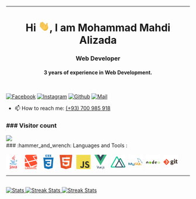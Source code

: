 ### 
<hr> 

<h1 align="center">Hi <img src="https://raw.githubusercontent.com/ABSphreak/ABSphreak/master/gifs/Hi.gif" width="30px">, I am Mohammad Mahdi Alizada </h1>
<h3 align="center">Web Developer</h3>
<h4 align="center">3 years of experience in Web Development.</h4><br/>

[![Facebook](https://img.shields.io/badge/Facebook-1877F2?style=for-the-badge&logo=facebook&logoColor=white)](https://www.facebook.com/mahdi.alizada.71/)
[![Instagram](https://img.shields.io/badge/Instagram-E4405F?style=for-the-badge&logo=instagram&logoColor=white)](https://www.instagram.com/mahdi_alizada_313/)
[![Github](https://img.shields.io/badge/GitHub-100000?style=for-the-badge&logo=github&logoColor=white)](https://github.com/mahdializada)
[![Mail](https://img.shields.io/badge/Gmail-D14836?style=for-the-badge&logo=gmail&logoColor=white)](mailto:mahdializada761@gmail.com)

- 📫 How to reach me: <a href="tel:+93700985918"> (+93) 700 985 918</a>
<!--
**mahdializada/mahdializada** is a ✨ _special_ ✨ repository because its `README.md` (this file) appears on your GitHub profile.

Here are some ideas to get you started:

- 🔭 I’m currently working on ...
- 🌱 I’m currently learning ...
- 👯 I’m looking to collaborate on ...
- 🤔 I’m looking for help with ...
- 💬 Ask me about ...
- 📫 How to reach me: ...
- 😄 Pronouns: ...
- ⚡ Fun fact: ...
-->

<h3>### Visitor count </h3>
<img src="https://profile-counter.glitch.me/mahdializada/count.svg" />
<br />
### :hammer_and_wrench: Languages and Tools :
<br/>
<br/>
<div>
  <img src="https://github.com/devicons/devicon/blob/master/icons/java/java-original-wordmark.svg" title="Java" alt="Java" width="40" height="40"/>&nbsp; 
  <img src="https://github.com/devicons/devicon/blob/master/icons/laravel/laravel-plain-wordmark.svg" title="Laravel" alt="Laravel" width="40" height="40"/>&nbsp;
  <!-- <img src="https://github.com/devicons/devicon/blob/master/icons/react/react-original-wordmark.svg" title="React" alt="React" width="40" height="40"/>&nbsp; -->
  <!-- <img src="https://github.com/devicons/devicon/blob/master/icons/spring/spring-original-wordmark.svg" title="Spring" alt="Spring" width="40" height="40"/>&nbsp; -->
  <!-- <img src="https://github.com/devicons/devicon/blob/master/icons/materialui/materialui-original.svg" title="Material UI" alt="Material UI" width="40" height="40"/>&nbsp; -->
 <!-- <img src="https://github.com/devicons/devicon/blob/master/icons/flutter/flutter-original.svg" title="Flutter" alt="Flutter" width="40" height="40"/>&nbsp;-->
  <!-- <img src="https://github.com/devicons/devicon/blob/master/icons/redux/redux-original.svg" title="Redux" alt="Redux " width="40" height="40"/>&nbsp; -->
  <img src="https://github.com/devicons/devicon/blob/master/icons/css3/css3-plain-wordmark.svg"  title="CSS3" alt="CSS" width="40" height="40"/>&nbsp;
  <img src="https://github.com/devicons/devicon/blob/master/icons/html5/html5-original.svg" title="HTML5" alt="HTML" width="40" height="40"/>&nbsp;
  <img src="https://github.com/devicons/devicon/blob/master/icons/javascript/javascript-original.svg" title="JavaScript" alt="JavaScript" width="40" height="40"/>&nbsp;
  <img src="https://github.com/devicons/devicon/blob/master/icons/vuejs/vuejs-original-wordmark.svg" title="Vuejs" alt="Vuejs" width="40" height="40"/>&nbsp;
   <img src="https://github.com/devicons/devicon/blob/master/icons/nuxtjs/nuxtjs-original.svg" title="Nuxtjs"  alt="Gatsby" width="40" height="40"/>&nbsp; 
  <img src="https://github.com/devicons/devicon/blob/master/icons/mysql/mysql-original-wordmark.svg" title="MySQL"  alt="MySQL" width="40" height="40"/>&nbsp;
  <img src="https://github.com/devicons/devicon/blob/master/icons/nodejs/nodejs-original-wordmark.svg" title="NodeJS" alt="NodeJS" width="40" height="40"/>&nbsp;
  <!-- <img src="https://github.com/devicons/devicon/blob/master/icons/amazonwebservices/amazonwebservices-plain-wordmark.svg" title="AWS" alt="AWS" width="40" height="40"/>&nbsp; -->
  <img src="https://github.com/devicons/devicon/blob/master/icons/git/git-original-wordmark.svg" title="Git" **alt="Git" width="40" height="40"/>
  </div>

---
<br/>



 <a href="https://github-readme-stats.vercel.app">
        <img width="49%" alt="Stats" src="https://github-readme-stats.vercel.app/api?&count_private=true&include_all_commits=true&username=mahdializada&theme=onedark&custom_title=GitHub+Stats&hide_border=true"/>
    </a>
    <a href="https://github-readme-streak-stats.herokuapp.com">
        <img width="49%" alt="Streak Stats" src="https://github-readme-streak-stats.herokuapp.com/?user=mahdializada&theme=onedark&hide_border=true"/>
    </a>
   <a href="https://github-readme-streak-stats.herokuapp.com">
        <img width="49%" alt="Streak Stats" src="https://github-readme-stats-rust-three.vercel.app/api/top-langs/?username=mahdializada&hide=Rich%20Text&langs_count=20&layout=compact&theme=tokyonight"/>
    </a>
